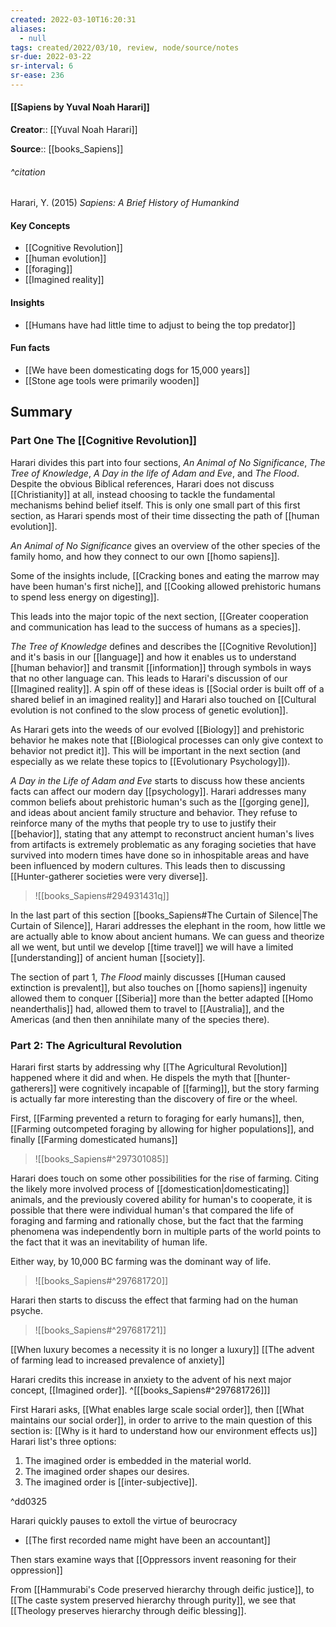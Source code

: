 ```yaml
---
created: 2022-03-10T16:20:31 
aliases:
  - null
tags: created/2022/03/10, review, node/source/notes
sr-due: 2022-03-22
sr-interval: 6
sr-ease: 236
---
```


#### [[Sapiens by Yuval Noah Harari]]

**Creator**:: [[Yuval Noah Harari]]
 
**Source**:: [[books_Sapiens]]

###### ^citation

Harari, Y. (2015) *Sapiens: A Brief History of Humankind*

#### Key Concepts

- [[Cognitive Revolution]]
- [[human evolution]]
- [[foraging]]
- [[Imagined reality]]

#### Insights

- [[Humans have had little time to adjust to being the top predator]]

#### Fun facts

- [[We have been domesticating dogs for 15,000 years]]
- [[Stone age tools were primarily wooden]]

## Summary

### Part One The [[Cognitive Revolution]]

Harari divides this part into four sections, *An Animal of No Significance*, *The Tree of Knowledge*, *A Day in the life of Adam and Eve*, and *The Flood*. Despite the obvious Biblical references, Harari does not discuss [[Christianity]] at all, instead choosing to tackle the fundamental mechanisms behind belief itself. This is only one small part of this first section, as Harari spends most of their time dissecting the path of [[human evolution]].

*An Animal of No Significance* gives an overview of the other species of the family homo, and how they connect to our own [[homo sapiens]]. 

Some of the insights include,
[[Cracking bones and eating the marrow may have been human's first niche]], and
[[Cooking allowed prehistoric humans to spend less energy on digesting]].

This leads into the major topic of the next section, [[Greater cooperation and communication has lead to the success of humans as a species]].

*The Tree of Knowledge* defines and describes the [[Cognitive Revolution]] and it's basis in our [[language]] and how it enables us to understand [[human behavior]] and transmit [[information]] through symbols in ways that no other language can. This leads to Harari's discussion of our [[Imagined reality]].
A spin off of these ideas is [[Social order is built off of a shared belief in an imagined reality]] and Harari also touched on [[Cultural evolution is not confined to the slow process of genetic evolution]].

As Harari gets into the weeds of our evolved [[Biology]] and prehistoric behavior he makes note that [[Biological processes can only give context to behavior not predict it]]. This will be important in the next section (and especially as we relate these topics to [[Evolutionary Psychology]]).

*A Day in the Life of Adam and Eve* starts to discuss how these ancients facts can affect our modern day [[psychology]]. Harari addresses many common beliefs about prehistoric human's such as the [[gorging gene]], and ideas about ancient family structure and behavior. They refuse to reinforce many of the myths that people try to use to justify their [[behavior]], stating that any attempt to reconstruct ancient human's lives from artifacts is extremely problematic as any foraging societies that have survived into modern times have done so in inhospitable areas and have been influenced by modern cultures. 
This leads then to discussing [[Hunter-gatherer societies were very diverse]]. 

> ![[books_Sapiens#294931431q]]

In the last part of this section [[books_Sapiens#The Curtain of Silence|The Curtain of Silence]], Harari addresses the elephant in the room, how little we are actually able to know about ancient humans. We can guess and theorize all we went, but until we develop [[time travel]] we will have a limited [[understanding]] of ancient human [[society]].

The section of part 1, *The Flood* mainly discusses [[Human caused extinction is prevalent]], but also touches on [[homo sapiens]] ingenuity allowed them to conquer [[Siberia]] more than the better adapted [[Homo neanderthalis]] had, allowed them to travel to [[Australia]], and the Americas (and then then annihilate many of the species there).

### Part 2: The Agricultural Revolution 

Harari first starts by addressing why [[The Agricultural Revolution]] happened where it did and when. He dispels the myth that [[hunter-gatherers]] were cognitively incapable of [[farming]], but the story farming is actually far more interesting than the discovery of fire or the wheel.

First, [[Farming prevented a return to foraging for early humans]],
then, [[Farming outcompeted foraging by allowing for higher populations]],
and finally [[Farming domesticated humans]]

> ![[books_Sapiens#^297301085]]

Harari does touch on some other possibilities for the rise of farming. Citing the likely more involved process of [[domestication|domesticating]] animals, and the previously covered ability for human's to cooperate, it is possible that there were individual human's that compared the life of foraging and farming and rationally chose, but the fact that the farming phenomena was independently born in multiple parts of the world points to the fact that it was an inevitability of human life.

Either way, by 10,000 BC farming was the dominant way of life.

> ![[books_Sapiens#^297681720]]

Harari then starts to discuss the effect that farming had on the human psyche.

> ![[books_Sapiens#^297681721]]

[[When luxury becomes a necessity it is no longer a luxury]]
[[The advent of farming lead to increased prevalence of anxiety]]

Harari credits this increase in anxiety to the advent of his next major concept, [[Imagined order]].
^[[[books_Sapiens#^297681726]]]

First Harari asks, [[What enables large scale social order]],
then [[What maintains our social order]],
in order to arrive to
the main question of this section is:
[[Why is it hard to understand how our environment effects us]]
Harari list's three options:
1. The imagined order is embedded in the material world. 
2. The imagined order shapes our desires.
3. The imagined order is [[inter-subjective]]. 
 
^dd0325

Harari quickly pauses to extoll the virtue of beurocracy
- [[The first recorded name might have been an accountant]]

Then stars examine ways that [[Oppressors invent reasoning for their oppression]]

From [[Hammurabi's Code preserved hierarchy through deific justice]],
to [[The caste system preserved hierarchy through purity]],
we see that [[Theology preserves hierarchy through deific blessing]].
